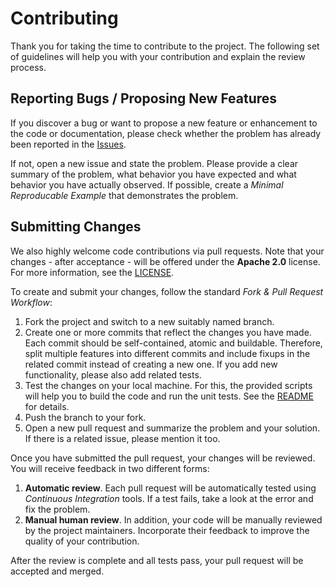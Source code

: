 # Contributing

Thank you for taking the time to contribute to the project. The following set of guidelines will help you with your contribution and explain the review process.


## Reporting Bugs / Proposing New Features

If you discover a bug or want to propose a new feature or enhancement to the code or documentation, please check whether the problem has already been reported in the [Issues](https://github.com/ZigRazor/AHGPBM/issues).

If not, open a new issue and state the problem. Please provide a clear summary of the problem, what behavior you have expected and what behavior you have actually observed. If possible, create a *Minimal Reproducable Example* that demonstrates the problem.


## Submitting Changes

We also highly welcome code contributions via pull requests. Note that your changes - after acceptance - will be offered under the **Apache 2.0** license. For more information, see the [LICENSE](https://github.com/ZigRazor/AHGPBM/blob/main/LICENSE).

To create and submit your changes, follow the standard *Fork & Pull Request Workflow*:

1. Fork the project and switch to a new suitably named branch.
2. Create one or more commits that reflect the changes you have made. Each commit should be self-contained, atomic and buildable. Therefore, split multiple features into different commits and include fixups in the related commit instead of creating a new one. If you add new functionality, please also add related tests.
3. Test the changes on your local machine. For this, the provided scripts will help you to build the code and run the unit tests. See the [README](https://github.com/ZigRazor/AHGPBM/blob/master/README.md) for details.
4. Push the branch to your fork.
5. Open a new pull request and summarize the problem and your solution. If there is a related issue, please mention it too.

Once you have submitted the pull request, your changes will be reviewed. You will receive feedback in two different forms:

1. **Automatic review**. Each pull request will be automatically tested using *Continuous Integration* tools. If a test fails, take a look at the error and fix the problem.
2. **Manual human review**. In addition, your code will be manually reviewed by the project maintainers. Incorporate their feedback to improve the quality of your contribution.

After the review is complete and all tests pass, your pull request will be accepted and merged.

